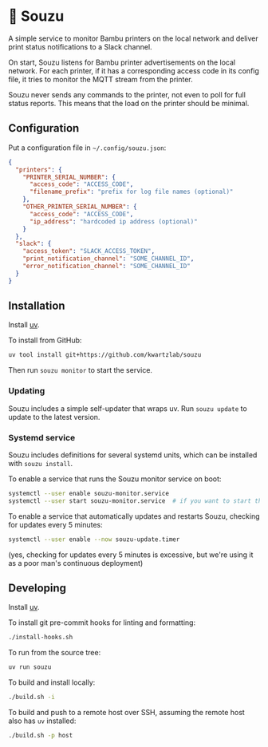 🎋 Souzu
=======

A simple service to monitor Bambu printers on the local network and deliver print status notifications to a Slack channel.

On start, Souzu listens for Bambu printer advertisements on the local network. For each printer, if it has a corresponding access code in its config file, it tries to monitor the MQTT stream from the printer.

Souzu never sends any commands to the printer, not even to poll for full status reports. This means that the load on the printer should be minimal.

## Configuration

Put a configuration file in `~/.config/souzu.json`:

```json
{
  "printers": {
    "PRINTER_SERIAL_NUMBER": {
      "access_code": "ACCESS_CODE",
      "filename_prefix": "prefix for log file names (optional)"
    },
    "OTHER_PRINTER_SERIAL_NUMBER": {
      "access_code": "ACCESS_CODE",
      "ip_address": "hardcoded ip address (optional)"
    }
  },
  "slack": {
    "access_token": "SLACK_ACCESS_TOKEN",
    "print_notification_channel": "SOME_CHANNEL_ID",
    "error_notification_channel": "SOME_CHANNEL_ID"
  }
}
```

## Installation

Install [uv](https://github.com/astral-sh/uv).

To install from GitHub:

```sh
uv tool install git+https://github.com/kwartzlab/souzu
```

Then run `souzu monitor` to start the service.

### Updating

Souzu includes a simple self-updater that wraps uv. Run `souzu update` to update to the latest version.

### Systemd service

Souzu includes definitions for several systemd units, which can be installed with `souzu install`.

To enable a service that runs the Souzu monitor service on boot:

```sh
systemctl --user enable souzu-monitor.service
systemctl --user start souzu-monitor.service  # if you want to start the service immediately
```

To enable a service that automatically updates and restarts Souzu, checking for updates every 5 minutes:

```sh
systemctl --user enable --now souzu-update.timer
```

(yes, checking for updates every 5 minutes is excessive, but we're using it as a poor man's continuous deployment)

## Developing

Install [uv](https://github.com/astral-sh/uv).

To install git pre-commit hooks for linting and formatting:

```sh
./install-hooks.sh
```

To run from the source tree:

```sh
uv run souzu
```

To build and install locally:

```sh
./build.sh -i
```

To build and push to a remote host over SSH, assuming the remote host also has `uv` installed:

```sh
./build.sh -p host
```